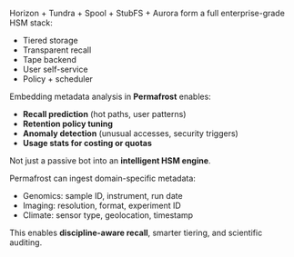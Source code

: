 Horizon + Tundra + Spool + StubFS + Aurora form a full enterprise-grade HSM stack:

* Tiered storage
* Transparent recall
* Tape backend
* User self-service
* Policy + scheduler

Embedding metadata analysis in **Permafrost** enables:

* **Recall prediction** (hot paths, user patterns)
* **Retention policy tuning**
* **Anomaly detection** (unusual accesses, security triggers)
* **Usage stats for costing or quotas**

Not just a passive bot into an **intelligent HSM engine**.

Permafrost can ingest domain-specific metadata:

* Genomics: sample ID, instrument, run date
* Imaging: resolution, format, experiment ID
* Climate: sensor type, geolocation, timestamp

This enables **discipline-aware recall**, smarter tiering, and scientific auditing.
